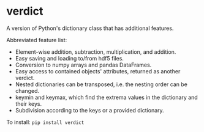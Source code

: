 # verdict
A version of Python's dictionary class that has additional features.

Abbreviated feature list:

* Element-wise addition, subtraction, multiplication, and addition.
* Easy saving and loading to/from hdf5 files.
* Conversion to numpy arrays and pandas DataFrames.
* Easy access to contained objects' attributes, returned as another verdict.
* Nested dictionaries can be transposed, i.e. the nesting order can be changed.
* keymin and keymax, which find the extrema values in the dictionary and their keys.
* Subdivision according to the keys or a provided dictionary.

To install:
`pip install verdict`
